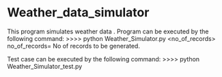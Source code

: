 # Weather_data_simulator
This program simulates weather data .
Program can be executed by the following command:
    >>>> python Weather_Simulator.py <no_of_records>
    no_of_records= No of records to be generated.
    
Test case can be executed by the following command:
    >>>> python Weather_Simulator_test.py
